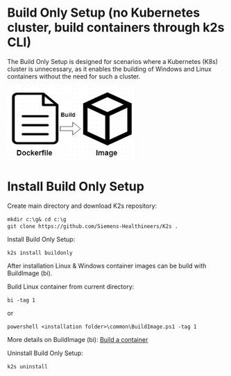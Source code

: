 <!--
SPDX-FileCopyrightText: © 2023 Siemens Healthcare GmbH

SPDX-License-Identifier: MIT
-->

# Build Only Setup (no Kubernetes cluster, build containers through k2s CLI) 

The Build Only Setup is designed for scenarios where a Kubernetes (K8s) cluster is unnecessary, 
as it enables the building of Windows and Linux containers without the need for such a cluster.

![IMAGE here](/doc/assets/buildcontainer.png)

# Install Build Only Setup

Create main directory and download K2s repository:

```
mkdir c:\g& cd c:\g
git clone https://github.com/Siemens-Healthineers/K2s .
```

Install Build Only Setup:

```
k2s install buildonly
```

After installation Linux & Windows container images can be build with BuildImage (bi). 

Build Linux container from current directory:

```
bi -tag 1
```

or

```
powershell <installation folder>\common\BuildImage.ps1 -tag 1
```

More details on BuildImage (bi): [Build a container](/doc/K8s_BuildingAContainer.md)

Uninstall Build Only Setup:

```
k2s uninstall
```
